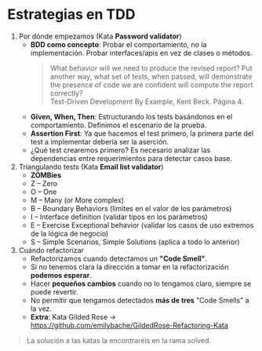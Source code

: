 # Estrategias en TDD

1. Por dónde empezamos (Kata **Password validator**)
    * **BDD como concepto**: Probar el comportamiento, no la implementación. Probar interfaces/apis en vez de clases o métodos.
      > What behavior will we need to produce the revised report? Put another way, what set of tests, when passed, will demonstrate the presence of code we are confident will compute the report correctly?
        <br>Test-Driven Development By Example, Kent Beck. Página 4.
    * **Given, When, Then**: Estructurando los tests basándonos en el comportamiento. Definimos el escenario de la prueba.
    * **Assertion First**: Ya que hacemos el test primero, la primera parte del test a implementar debería ser la aserción.
    * ¿Qué test crearemos primero? Es necesario analizar las dependencias entre requerimientos para detectar casos base.
2. Triangulando tests (Kata **Email list validator**)
    * **ZOMBies**
    * Z – Zero
    * O – One
    * M – Many (or More complex)
    * B – Boundary Behaviors (límites en el valor de los parámetros)
    * I – Interface definition (validar tipos en los parámetros)
    * E – Exercise Exceptional behavior (validar los casos de uso extremos de la lógica de negocio)
    * S – Simple Scenarios, Simple Solutions (aplica a todo lo anterior)
3. Cuándo refactorizar
    * Refactorizamos cuando detectamos un **"Code Smell"**.  
    * Si no tenemos clara la dirección a tomar en la refactorización **podemos esperar**.
    * Hacer **pequeños cambios** cuando no lo tengamos claro, siempre se puede revertir.
    * No permitir que tengamos detectados **más de tres** "Code Smells" a la vez.
    * **Extra**: Kata Gilded Rose -> https://github.com/emilybache/GildedRose-Refactoring-Kata

> La solución a las katas la encontraréis en la rama solved. 